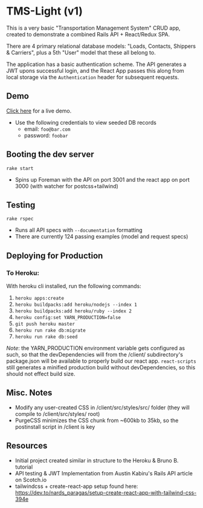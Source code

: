 # TMS-Light (v1)
This is a very basic "Transportation Management System" CRUD app, created to demonstrate a combined Rails API + React/Redux SPA. 

There are 4 primary relational database models: "Loads, Contacts, Shippers & Carriers", plus a 5th "User" model that these all belong to.

The application has a basic authentication scheme. The API generates a JWT upons successful login, and the React App passes this along from local storage via the `Authentication` header for subsequent requests.

## Demo
[Click here](https://tms-light-demo.herokuapp.com/) for a live demo.
* Use the following credentials to view seeded DB records
  * email: `foo@bar.com`
  * password: `foobar`

## Booting the dev server
`rake start`
* Spins up Foreman with the API on port 3001 and the react app on port 3000 (with watcher for postcss+tailwind)

## Testing
`rake rspec` 
* Runs all API specs with `--documentation` formatting
* There are currently 124 passing examples (model and request specs)

## Deploying for Production
### To Heroku:
With heroku cli installed, run the following commands:
1. `heroku apps:create`
2. `heroku buildpacks:add heroku/nodejs --index 1`
3. `heroku buildpacks:add heroku/ruby --index 2`
4. `heroku config:set YARN_PRODUCTION=false`
5. `git push heroku master` 
6. `heroku run rake db:migrate`
7. `heroku run rake db:seed`

*Note*: the YARN_PRODUCTION environment variable gets configured as such, so that the devDependencies will from the /client/ subdirectory's package.json will be available to properly build our react app. `react-scripts` still generates a minified production build without devDependencies, so this should not effect build size.

## Misc. Notes
* Modify any user-created CSS in /client/src/styles/src/ folder (they will compile to /client/src/styles/ root)
* PurgeCSS minimizes the CSS chunk from ~600kb to 35kb, so the postinstall script in /client is key

## Resources
* Initial project created similar in structure to the Heroku & Bruno B. tutorial
* API testing & JWT Implementation from Austin Kabiru's Rails API article on Scotch.io
* tailwindcss + create-react-app setup found here: https://dev.to/nards_paragas/setup-create-react-app-with-tailwind-css-394e